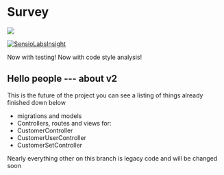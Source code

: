 # Survey

[![](https://travis-ci.org/Isigiel/survey.svg)](https://travis-ci.org/Isigiel/survey)

[![SensioLabsInsight](https://insight.sensiolabs.com/projects/26de8058-89fe-49d8-a188-be4fcf6c92cc/big.png)](https://insight.sensiolabs.com/projects/26de8058-89fe-49d8-a188-be4fcf6c92cc)

Now with testing!
Now with code style analysis!

## Hello people --- about v2

This is the future of the project you can see a listing of things already finished down below
* migrations and models
* Controllers, routes and views for:
* CustomerController
* CustomerUserController
* CustomerSetController

Nearly everything other on this branch is legacy code and will be changed soon
